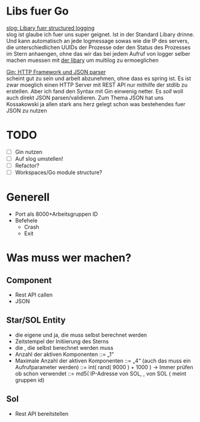 # Libs fuer Go

[slog: Libary fuer structured logging](https://betterstack.com/community/guides/logging/logging-in-go/) \
slog ist glaube ich fuer uns super geignet. Ist in der Standard Libary drinne. Und kann automatisch an jede logmessage sowas wie die IP des servers, die unterschiedlichen UUIDs der Prozesse oder den Status des Prozesses im Stern anhaengen, ohne das wir das bei jedem Aufruf von logger selber machen muessen
mit [der libary](https://github.com/samber/slog-multi#broadcast-slogmultifanout) um multilog zu ermoeglichen

[Gin: HTTP Framework und JSON parser](https://gin-gonic.com/) \
scheint gut zu sein und arbeit abzunehmen, ohne dass es spring ist. Es ist zwar moeglich einen HTTP Server mit REST API nur mithilfe der stdlib zu erstellen. Aber ich fand den Syntax mit Gin einwenig netter. Es _soll_ woll auch direkt JSON parsen/validieren. Zum Thema JSON hat uns Kossakowski ja allen stark ans herz gelegt schon was bestehendes fuer JSON zu nutzen

# TODO

- [ ] Gin nutzen
- [ ] Auf slog umstellen!
- [ ] Refactor?
- [ ] Workspaces/Go module structure?

# Generell

- Port als 8000+Arbeitsgruppen ID
- Befehele
  - Crash
  - Exit

# Was muss wer machen?

## Component

- Rest API callen
- JSON

## Star/SOL Entity

- die eigene <COM-UUID> und ja, die muss selbst berechnet werden
- Zeitstempel der Initiierung des Sterns
- die <STAR-UUID>, die selbst berechnet werden muss
- Anzahl der aktiven Komponenten ::= „1“
- Maximale Anzahl der aktiven Komponenten ::= „4“ (auch das muss ein
  Aufrufparameter werden)
  <COM-UUID> ::= int( rand( 9000 ) + 1000 ) -> Immer prüfen ob schon verwendet
  <STAR-UUID> ::= md5( IP-Adresse von SOL, <ID>, <COM-UUID> von SOL (<ID> meint gruppen id)

## Sol

- Rest API bereitstellen
